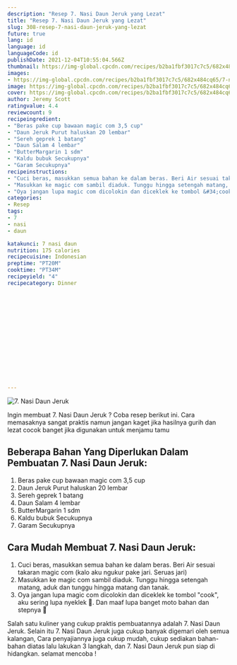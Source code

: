 ```yaml
---
description: "Resep 7. Nasi Daun Jeruk yang Lezat"
title: "Resep 7. Nasi Daun Jeruk yang Lezat"
slug: 308-resep-7-nasi-daun-jeruk-yang-lezat
future: true
lang: id
language: id
languageCode: id
publishDate: 2021-12-04T10:55:04.566Z 
thumbnail: https://img-global.cpcdn.com/recipes/b2ba1fbf3017c7c5/682x484cq65/7-nasi-daun-jeruk-foto-resep-utama.png
images:
- https://img-global.cpcdn.com/recipes/b2ba1fbf3017c7c5/682x484cq65/7-nasi-daun-jeruk-foto-resep-utama.png
image: https://img-global.cpcdn.com/recipes/b2ba1fbf3017c7c5/682x484cq65/7-nasi-daun-jeruk-foto-resep-utama.png
cover: https://img-global.cpcdn.com/recipes/b2ba1fbf3017c7c5/682x484cq65/7-nasi-daun-jeruk-foto-resep-utama.png
author: Jeremy Scott
ratingvalue: 4.4
reviewcount: 9
recipeingredient:
- "Beras pake cup bawaan magic com 3,5 cup"
- "Daun Jeruk Purut haluskan 20 lembar"
- "Sereh geprek 1 batang"
- "Daun Salam 4 lembar"
- "ButterMargarin 1 sdm"
- "Kaldu bubuk Secukupnya"
- "Garam Secukupnya"
recipeinstructions:
- "Cuci beras, masukkan semua bahan ke dalam beras. Beri Air sesuai takaran magic com (kalo aku ngukur pake jari. Seruas jari)"
- "Masukkan ke magic com sambil diaduk. Tunggu hingga setengah matang, aduk dan tunggu hingga matang dan tanak."
- "Oya jangan lupa magic com dicolokin dan diceklek ke tombol &#34;cook&#34;, aku sering lupa nyeklek 🙈. Dan maaf lupa banget moto bahan dan stepnya 🙈"
categories:
- Resep
tags:
- 7
- nasi
- daun

katakunci: 7 nasi daun 
nutrition: 175 calories
recipecuisine: Indonesian
preptime: "PT20M"
cooktime: "PT34M"
recipeyield: "4"
recipecategory: Dinner


     
    
    
    
    
    
    
    
    
    
    
      
    
---
```



![7. Nasi Daun Jeruk](https://img-global.cpcdn.com/recipes/b2ba1fbf3017c7c5/682x484cq65/7-nasi-daun-jeruk-foto-resep-utama.png)

Ingin membuat 7. Nasi Daun Jeruk ? Coba resep berikut ini. Cara memasaknya sangat praktis namun jangan kaget jika hasilnya gurih dan lezat cocok banget jika digunakan untuk menjamu tamu

<!--inarticleads1-->

## Beberapa Bahan Yang Diperlukan Dalam Pembuatan 7. Nasi Daun Jeruk:

1. Beras pake cup bawaan magic com 3,5 cup
1. Daun Jeruk Purut haluskan 20 lembar
1. Sereh geprek 1 batang
1. Daun Salam 4 lembar
1. ButterMargarin 1 sdm
1. Kaldu bubuk Secukupnya
1. Garam Secukupnya



<!--inarticleads2-->

## Cara Mudah Membuat 7. Nasi Daun Jeruk:

1. Cuci beras, masukkan semua bahan ke dalam beras. Beri Air sesuai takaran magic com (kalo aku ngukur pake jari. Seruas jari)
1. Masukkan ke magic com sambil diaduk. Tunggu hingga setengah matang, aduk dan tunggu hingga matang dan tanak.
1. Oya jangan lupa magic com dicolokin dan diceklek ke tombol &#34;cook&#34;, aku sering lupa nyeklek 🙈. Dan maaf lupa banget moto bahan dan stepnya 🙈




Salah satu kuliner yang cukup praktis pembuatannya adalah  7. Nasi Daun Jeruk. Selain itu  7. Nasi Daun Jeruk  juga cukup banyak digemari oleh semua kalangan, Cara penyajiannya juga cukup mudah, cukup sediakan bahan-bahan diatas lalu lakukan 3 langkah, dan  7. Nasi Daun Jeruk  pun siap di hidangkan. selamat mencoba !
